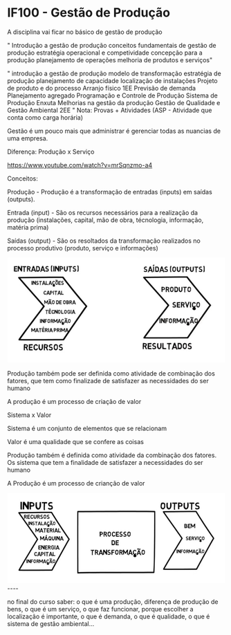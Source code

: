 # IF100 - Gestão de Produção

A disciplina vai ficar no básico de gestão de produção 

"
Introdução a gestão de produção
conceitos fundamentais de gestão de produção
estratégia operacional e competividade
concepção para a produção 
planejamento de operações
melhoria de produtos e serviços"

"
introdução a gestão de produção
modelo de transformação
estratégia de produção
planejamento de capacidade
localização de instalações
Projeto de produto e do processo
Arranjo físico
1EE
Previsão de demanda
Planejamento agregado
Programação e Controle de Produção
Sistema de Produção Enxuta
Melhorias na gestão da produção
Gestão de Qualidade e Gestão Ambiental
2EE
"
Nota: Provas + Atividades
(ASP - Atividade que conta como carga horária)

Gestão é um pouco mais que administrar é gerenciar todas as nuancias de uma empresa.

Diferença: Produção x Serviço

https://www.youtube.com/watch?v=mrSqnzmo-a4

Conceitos: 

Produção - Produção é a transformação de entradas (inputs) em saídas (outputs). 

Entrada (input) - São os recursos necessários para a realização da produção (instalações, capital, mão de obra, técnologia, informação, matéria prima)

Saídas (output) - São os resoltados da transformação realizados no processo produtivo (produto, serviço e informações)

<img src=".assets/img1.jpg">

Produção também pode ser definida como atividade de combinação dos fatores, que tem como finalizade de satisfazer as necessidades do ser humano

A produção é um processo de criação de valor

Sistema x Valor

Sistema é um conjunto de elementos que se relacionam 

Valor é uma qualidade que se confere as coisas

Produção também é definida como atividade da combinação dos fatores. Os sistema que tem a finalidade de satisfazer a necessidades do ser humano

A Produção é um processo de crianção de valor

<img src=".assets/img2.jpg">
----

no final do curso saber: o que é uma produção, diferença de produção de bens, o que é um serviço, o que faz funcionar, porque escolher a localização é importante, o que é demanda, o que é qualidade, o que é sistema de gestão ambiental...
